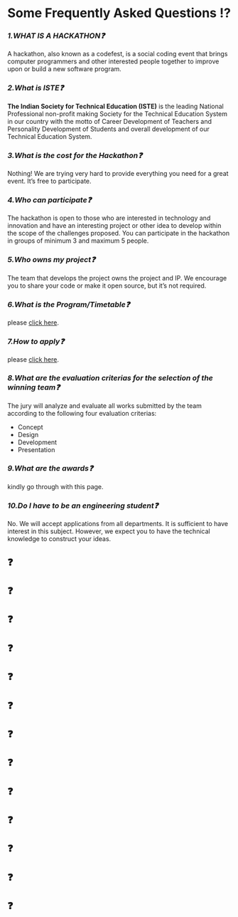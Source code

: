 # **Some Frequently Asked Questions** ⁉
### ***1.WHAT IS A HACKATHON❓***
A hackathon, also known as a codefest, is a social coding event that brings computer programmers and other interested people together to improve upon or build a new software program.

### ***2.What is ISTE❓***
**The Indian Society for Technical Education (ISTE)** is the leading National Professional non-profit making Society for the Technical Education System in our country with the motto of Career Development of Teachers and Personality Development of Students and overall development of our Technical Education System.

### ***3.What is the cost for the Hackathon❓*** 
Nothing! We are trying very hard to provide everything you need for a great event. It’s free to participate.

### ***4.Who can participate❓***
The hackathon is open to those who are interested in technology and innovation and have an interesting project or other idea to develop within the scope of the challenges proposed. You can participate in the hackathon in groups of minimum 3 and maximum 5 people. 

### ***5.Who owns my project❓***
The team that develops the project owns the project and IP. We encourage you to share your code or make it open source, but it’s not required.

### ***6.What is the Program/Timetable❓***
please <a href="">click here</a>.

### ***7.How to apply❓***
please <a href="">click here</a>.

### ***8.What are the evaluation criterias for the selection of the winning team❓***
The jury will analyze and evaluate all works submitted by the team according to the following four evaluation criterias:
- Concept
- Design
- Development
- Presentation

### ***9.What are the awards❓***
kindly go through with this page.

### ***10.Do I have to be an engineering student❓***
No. We will accept applications from all departments. It is sufficient to have interest in this
subject. However, we expect you to have the technical knowledge to construct your ideas.


## ❓

## ❓

## ❓

## ❓

## ❓

## ❓

## ❓

## ❓

## ❓

## ❓

## ❓

## ❓

## ❓


